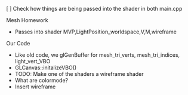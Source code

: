 [ ] Check how things are being passed into the shader in both main.cpp

Mesh Homework
  * Passes into shader MVP,LightPosition_worldspace,V,M,wireframe


Our Code
  * Like old code, we glGenBuffer for mesh_tri_verts, mesh_tri_indices, light_vert_VBO
  * GLCanvas::initalizeVBO()
  * TODO: Make one of the shaders a wireframe shader
  * What are colormode?
  * Insert wireframe



